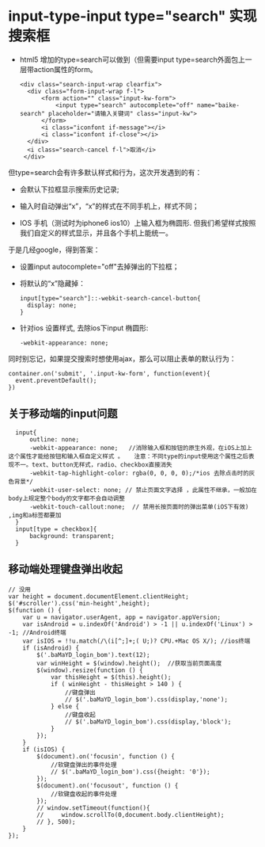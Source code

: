 # input-type-input type="search" 实现搜索框
* html5 增加的type=search可以做到（但需要input type=search外面包上一层带action属性的form。

      <div class="search-input-wrap clearfix">
        <div class="form-input-wrap f-l">
            <form action="" class="input-kw-form">
                <input type="search" autocomplete="off" name="baike-search" placeholder="请输入关键词" class="input-kw">
            </form>
            <i class="iconfont if-message"></i>
            <i class="iconfont if-close"></i>
        </div>
        <i class="search-cancel f-l">取消</i>
       </div>
但type=search会有许多默认样式和行为，这次开发遇到的有：
* 会默认下拉框显示搜索历史记录;

* 输入时自动弹出“x”，“x”的样式在不同手机上，样式不同；

* IOS 手机（测试时为iphone6 ios10）上输入框为椭圆形.
但我们希望样式按照我们自定义的样式显示，并且各个手机上能统一。

于是几经google，得到答案：

* 设置input autocomplete="off"去掉弹出的下拉框；

* 将默认的“x”隐藏掉：

      input[type="search"]::-webkit-search-cancel-button{
        display: none;
      }
* 针对ios 设置样式, 去除ios下input 椭圆形:

      -webkit-appearance: none;
      
同时别忘记，如果提交搜索时想使用ajax，那么可以阻止表单的默认行为：

    container.on('submit', '.input-kw-form', function(event){
      event.preventDefault();
    })


## 关于移动端的input问题

      input{
          outline: none;
          -webkit-appearance: none;   //消除输入框和按钮的原生外观，在iOS上加上这个属性才能给按钮和输入框自定义样式 。   注意：不同type的input使用这个属性之后表现不一。text、button无样式，radio、checkbox直接消失      
          -webkit-tap-highlight-color: rgba(0, 0, 0, 0);/*ios 去除点击时的灰色背景*/
          -webkit-user-select: none; // 禁止页面文字选择 ，此属性不继承，一般加在body上规定整个body的文字都不会自动调整
          -webkit-touch-callout:none;  // 禁用长按页面时的弹出菜单(iOS下有效) ,img和a标签都要加
      }
      input[type = checkbox]{
          background: transparent;
      }

## 移动端处理键盘弹出收起

    // 没用
    var height = document.documentElement.clientHeight;
    $('#scroller').css('min-height',height);
    $(function () {
        var u = navigator.userAgent, app = navigator.appVersion;
        var isAndroid = u.indexOf('Android') > -1 || u.indexOf('Linux') > -1; //Android终端
        var isIOS = !!u.match(/\(i[^;]+;( U;)? CPU.+Mac OS X/); //ios终端
        if (isAndroid) {
            $('.baMaYD_login_bom').text(12);
            var winHeight = $(window).height();  //获取当前页面高度
            $(window).resize(function () {
                var thisHeight = $(this).height();
                if ( winHeight - thisHeight > 140 ) {
                    //键盘弹出
                    // $('.baMaYD_login_bom').css(display,'none');
                } else {
                    //键盘收起
                    // $('.baMaYD_login_bom').css(display,'block');
                }
            });
        }
        if (isIOS) {
            $(document).on('focusin', function () {
                //软键盘弹出的事件处理
                // $('.baMaYD_login_bom').css({height: '0'});
            });
            $(document).on('focusout', function () {
                //软键盘收起的事件处理
            });
            // window.setTimeout(function(){
            //     window.scrollTo(0,document.body.clientHeight);
            // }, 500);
        }
    });

